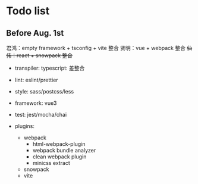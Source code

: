 # Todo list

## Before Aug. 1st

君鸿：empty framework + tsconfig + vite 整合
贤明：vue + webpack 整合 
~~仙伟：react + snowpack 整合~~

- transpiler: typescript: 差整合
- lint: eslint/prettier
- style: sass/postcss/less
- framework: vue3   
- test: jest/mocha/chai

- plugins:
  - webpack
    - html-webpack-plugin
    - webpack bundle analyzer
    - clean webpack plugin
    - minicss extract
  - snowpack
  - vite
